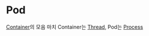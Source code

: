 # Pod
[Container](Infra/Docker/Container.md)의 모음 
마치 Container는 [Thread](Thread.md), Pod는 [Process](Process.md)